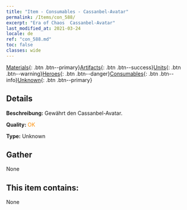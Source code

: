 ```yaml
---
title: "Item - Consumables - Cassanbel-Avatar"
permalink: /Items/con_588/
excerpt: "Era of Chaos  Cassanbel-Avatar"
last_modified_at: 2021-03-24
locale: de
ref: "con_588.md"
toc: false
classes: wide
---
```

 [Materials](/de/Items/){: .btn .btn--primary}[Artifacts](/de/Items/Artifacts/){: .btn .btn--success}[Units](/de/Items/Units/){: .btn .btn--warning}[Heroes](/de/Items/Heroes/){: .btn .btn--danger}[Consumables](/de/Items/Consumables/){: .btn .btn--info}[Unknown](/de/Items/Unknown/){: .btn .btn--primary}

## Details
 **Beschreibung:** Gewährt den Cassanbel-Avatar.

 **Quality:** <span style="color: #FF8C00">OK</span>

 **Type:** Unknown

## Gather

  None

## This item contains:

  None

